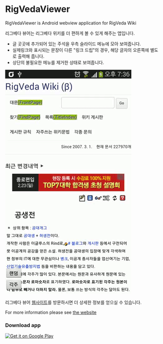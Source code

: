 RigVedaViewer
=============

RigVedaViewer is Android webview application for RigVeda Wiki

리그베다 뷰어는 리그베다 위키를 더 편하게 볼 수 있게 해주는 앱입니다.

- 글 곳곳에 추가되어 있는 주석을 우측 슬라이드 메뉴에 모아 보여줍니다.
- 실제링크와 표시되는 문장이 다른 "링크 드립"의 경우, 해당 글자의 오른쪽에 별도로 출력해 줍니다.
- 상단의 불필요한 메뉴를 제거한 상태로 보여줍니다.

![](website/image/RigvedaViewer.gif)


리그베다 뷰어 [웹사이트][1]를 방문하시면 더 상세한 정보를 얻으실 수 있습니다. 

For more information please see [the website][1]


### Download app

<a href="https://play.google.com/store/apps/details?id=com.kou.android.RigVedaViewer">
<img alt="Get it on Google Play"
src="https://play.google.com/intl/en_us/badges/images/generic/en-play-badge.png" width="204" height="60" />
</a>



 [1]: http://stanleykou.tistory.com/category/%EB%A6%AC%EA%B7%B8%EB%B2%A0%EB%8B%A4%EB%B7%B0%EC%96%B4
 
